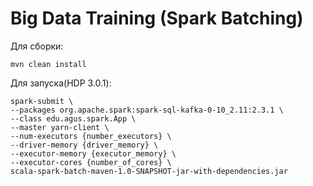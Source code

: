 # Big Data Training (Spark Batching)
Для сборки:

    mvn clean install

Для запуска(HDP 3.0.1):

    spark-submit \ 
    --packages org.apache.spark:spark-sql-kafka-0-10_2.11:2.3.1 \
    --class edu.agus.spark.App \
    --master yarn-client \
    --num-executors {number_executors} \
    --driver-memory {driver_memory} \
    --executor-memory {executor_memory} \
    --executor-cores {number_of_cores} \
    scala-spark-batch-maven-1.0-SNAPSHOT-jar-with-dependencies.jar